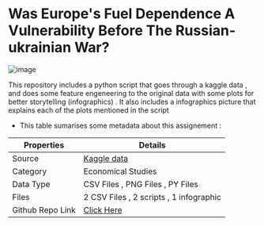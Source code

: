 # Was Europe's Fuel Dependence A Vulnerability Before The Russian-ukrainian War?

![image](https://github.com/stardustyangel/DHV-Assignement/assets/89689459/0946c676-aca0-4ab2-a9b5-fbac162cef95)


This repository includes a python script that goes through a kaggle data , and does some feature engeneering to the original data with some plots for better storytelling (infographics) . It also includes a infographics picture that explains each of the plots mentioned in the script

- This table sumarises some metadata about this assignement : 
<div align="center">
  
| Properties | Details                                                                                                                                                                                                                                                                                                                                                    |
| ---------- | ---------------------------------------------------------------------------------------------------------------------------------------------------------------------------------------------------------------------------------------------------------------------------------------------------------------------------------------------------------- |
| Source     | [Kaggle data](https://www.kaggle.com/datasets/shawkatsujon/worldwide-fuel-production-and-consumption)                                                                                                                                                                                                                                                  
| Category       | Economical Studies                                                                                                                                                                                                                                                                                                                                     |
| Data Type  | CSV Files , PNG Files , PY Files                                                                                                                                                                                                                                                                                                                                |
| Files      | 2 CSV Files , 2 scripts  , 1 infographic                                                                                                                                                                                                                                                                                                                                         |
| Github Repo Link           |   [Click Here](https://github.com/stardustyangel/ADS1-Assignement3.git )

</div>



